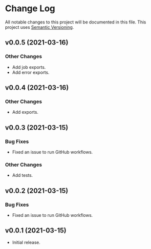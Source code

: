 # Change Log

All notable changes to this project will be documented in this file. This project uses [Semantic Versioning](https://semver.org/).

## v0.0.5 (2021-03-16)

### Other Changes

* Add job exports.
* Add error exports.

## v0.0.4 (2021-03-16)

### Other Changes

* Add exports.

## v0.0.3 (2021-03-15)

### Bug Fixes

* Fixed an issue to run GitHub workflows.

### Other Changes

* Add tests.

## v0.0.2 (2021-03-15)

### Bug Fixes

* Fixed an issue to run GitHub workflows.

## v0.0.1 (2021-03-15)

* Initial release.
